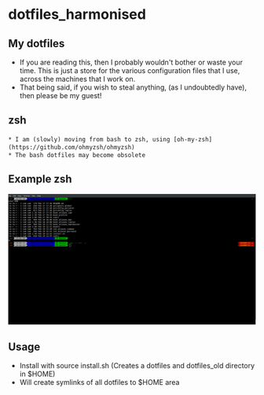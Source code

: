 # dotfiles_harmonised

## My dotfiles
 * If you are reading this, then I probably wouldn't bother or waste your time. This is just a store for the various configuration files that I use, across the machines that I work on.
 * That being said, if you wish to steal anything, (as I undoubtedly have), then please be my guest!

## zsh
	* I am (slowly) moving from bash to zsh, using [oh-my-zsh](https://github.com/ohmyzsh/ohmyzsh)
	* The bash dotfiles may become obsolete

## Example zsh

![shell](figures/screenshot.png)



## Usage
* Install with source install.sh (Creates a dotfiles and dotfiles_old directory in $HOME)
* Will create symlinks of all dotfiles to $HOME area
